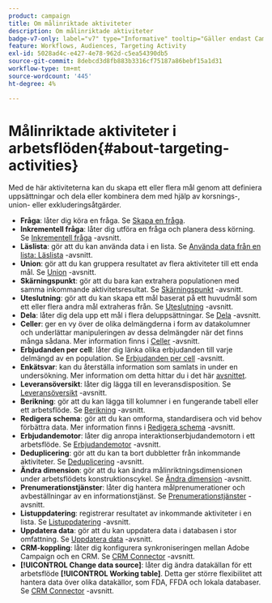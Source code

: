 ```yaml
---
product: campaign
title: Om målinriktade aktiviteter
description: Om målinriktade aktiviteter
badge-v7-only: label="v7" type="Informative" tooltip="Gäller endast Campaign Classic v7"
feature: Workflows, Audiences, Targeting Activity
exl-id: 5028ad4c-e427-4e78-962d-c5ea54390db5
source-git-commit: 8debcd3d8fb883b3316cf75187a86bebf15a1d31
workflow-type: tm+mt
source-wordcount: '445'
ht-degree: 4%

---
```


# Målinriktade aktiviteter i arbetsflöden{#about-targeting-activities}



Med de här aktiviteterna kan du skapa ett eller flera mål genom att definiera uppsättningar och dela eller kombinera dem med hjälp av korsnings-, union- eller exkluderingsåtgärder.

* **Fråga**: låter dig köra en fråga. Se [Skapa en fråga](query.md#creating-a-query).
* **Inkrementell fråga**: låter dig utföra en fråga och planera dess körning. Se [Inkrementell fråga](incremental-query.md) -avsnitt.
* **Läslista**: gör att du kan använda data i en lista. Se [Använda data från en lista: Läslista](../../platform/using/import-export-workflows.md#using-data-from-a-list--read-list) -avsnitt.
* **Union**: gör att du kan gruppera resultatet av flera aktiviteter till ett enda mål. Se [Union](union.md) -avsnitt.
* **Skärningspunkt**: gör att du bara kan extrahera populationen med samma inkommande aktivitetsresultat. Se [Skärningspunkt](intersection.md) -avsnitt.
* **Uteslutning**: gör att du kan skapa ett mål baserat på ett huvudmål som ett eller flera andra mål extraheras från. Se [Uteslutning](exclusion.md) -avsnitt.
* **Dela**: låter dig dela upp ett mål i flera deluppsättningar. Se [Dela](split.md) -avsnitt.
* **Celler**: ger en vy över de olika delmängderna i form av datakolumner och underlättar manipuleringen av dessa delmängder när det finns många sådana. Mer information finns i [Celler](cells.md) -avsnitt.
* **Erbjudanden per cell**: låter dig länka olika erbjudanden till varje delmängd av en population. Se [Erbjudanden per cell](offers-by-cell.md) -avsnitt.
* **Enkätsvar**: kan du återställa information som samlats in under en undersökning. Mer information om detta hittar du i det här [avsnittet](../../surveys/using/getting-started-with-surveys.md).
* **Leveransöversikt**: låter dig lägga till en leveransdisposition. Se [Leveransöversikt](../../workflow/using/delivery-outline.md) -avsnitt.
* **Berikning**: gör att du kan lägga till kolumner i en fungerande tabell eller ett arbetsflöde. Se [Berikning](../../workflow/using/enrichment.md) -avsnitt.
* **Redigera schema**: gör att du kan omforma, standardisera och vid behov förbättra data. Mer information finns i [Redigera schema](../../workflow/using/edit-schema.md) -avsnitt.
* **Erbjudandemotor**: låter dig anropa interaktionserbjudandemotorn i ett arbetsflöde. Se [Erbjudandemotor](../../workflow/using/offer-engine.md) -avsnitt.
* **Deduplicering**: gör att du kan ta bort dubbletter från inkommande aktiviteter. Se [Deduplicering](../../workflow/using/deduplication.md) -avsnitt.
* **Ändra dimension**: gör att du kan ändra målinriktningsdimensionen under arbetsflödets konstruktionscykel. Se [Ändra dimension](../../workflow/using/change-dimension.md) -avsnitt.
* **Prenumerationstjänster**: låter dig hantera målprenumerationer och avbeställningar av en informationstjänst. Se [Prenumerationstjänster](../../workflow/using/subscription-services.md) -avsnitt.
* **Listuppdatering**: registrerar resultatet av inkommande aktiviteter i en lista. Se [Listuppdatering](../../workflow/using/list-update.md) -avsnitt.
* **Uppdatera data**: gör att du kan uppdatera data i databasen i stor omfattning. Se [Uppdatera data](../../workflow/using/update-data.md) -avsnitt.
* **CRM-koppling**: låter dig konfigurera synkroniseringen mellan Adobe Campaign och en CRM. Se [CRM Connector](../../workflow/using/crm-connector.md) -avsnitt.
* **[!UICONTROL Change data source]**: låter dig ändra datakällan för ett arbetsflöde **[!UICONTROL Working table]**. Detta ger större flexibilitet att hantera data över olika datakällor, som FDA, FFDA och lokala databaser. Se [CRM Connector](../../workflow/using/change-data-source.md) -avsnitt.
